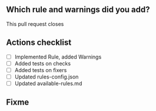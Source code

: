 ## Which rule and warnings did you add?

This pull request closes <!-- insert related issue number -->
<!-- Briefly describe rule and warnings -->

## Actions checklist
* [ ] Implemented Rule, added Warnings
* [ ] Added tests on checks
* [ ] Added tests on fixers
* [ ] Updated rules-config.json
* [ ] Updated available-rules.md

## Fixme

<!-- Is there anything left out of scope of this PR? -->

